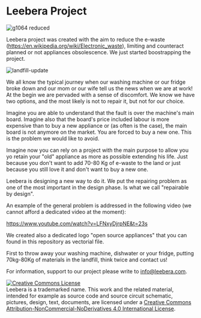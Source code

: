 # Leebera Project



![g1064 reduced](https://user-images.githubusercontent.com/92993315/201172127-a2738928-7ec3-4c09-9445-41d0004a6744.png)




Leebera project was created with the aim to reduce the e-waste (https://en.wikipedia.org/wiki/Electronic_waste), limiting and counteract planned or not appliances obsolescence. We just started boostrapping the project.

![landfill-update](https://user-images.githubusercontent.com/92993315/200126288-36990d4c-56aa-498e-9295-b628ed038752.jpg)


We all know the typical journey when our washing machine or our fridge broke down and our mom or our wife tell us the news when we are at work! At the begin we are pervaded with a sense of discomfort. We know we have two options, and the most likely is not to repair it, but not for our choice. 

Imagine you are able to understand that the fault is over the machine's main board. Imagine also that the board's price included labour is more expensive than to buy a new appliance or (as often is the case), the main board is not anymore on the market. You are forced to buy a new one. This is the problem we would like to avoid.

Imagine now you can rely on a project with the main purpose to allow you yo retain your "old" appliance as more as possible extending his life. Just because you don't want to add 70-80 Kg of e-waste to the land or just because you still love it and don't want to buy a new one. 

Leebera is designing a new way to do it. We put the repairing problem as one of the most important in the design phase. Is what we call "repairable by design". 

An example of the general problem is addressed in the following video (we cannot afford a dedicated video at the moment): 

https://www.youtube.com/watch?v=LFNxyDjrpNE&t=23s

We created also a dedicated logo "open source appliances" that you can found in this repository as vectorial file.  

First to throw away your washing machine, dishwater or your fridge, putting 70kg-80Kg of materials in the landfill, think twice and contact us!

For information, support to our project please write to info@leebera.com.


<a rel="license" href="http://creativecommons.org/licenses/by-nc-nd/4.0/"><img alt="Creative Commons License" style="border-width:0" src="https://i.creativecommons.org/l/by-nc-nd/4.0/88x31.png" /></a><br />Leebera is a trademarked name. This work and the related material, intended for example as source code and source circuit schematic, pictures, design, text, documents, are licensed under a <a rel="license" href="http://creativecommons.org/licenses/by-nc-nd/4.0/">Creative Commons Attribution-NonCommercial-NoDerivatives 4.0 International License</a>.

